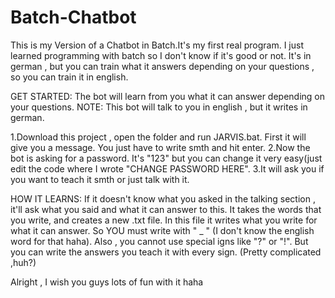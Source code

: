 # Batch-Chatbot
This is my Version of a Chatbot in Batch.It's my first real program. I just learned programming with batch so I don't know if it's good or not. It's in german , but you can train what it answers depending on your questions , so you can train it in english.

GET STARTED:
The bot will learn from you what it can answer depending on your questions.
NOTE: This bot will talk to you in english , but it writes in german.

1.Download this project , open the folder and run JARVIS.bat.
First it will give you a message. You just have to write smth and hit enter.
2.Now the bot is asking for a password. It's "123" but you can change it very easy(just edit the code where I wrote "CHANGE PASSWORD HERE".
3.It will ask you if you want to teach it smth or just talk with it.

HOW IT LEARNS: 
If it doesn't know what you asked in the talking section , it'll ask what you said and what it can answer to this.
It takes the words that you write, and creates a new .txt file. In this file it writes what you write for what it can answer.
So YOU must write with " _ "  (I don't know the english word for that haha). Also , you cannot use special igns like "?" or "!".
But you can write the answers you teach it with every sign. (Pretty complicated ,huh?)

Alright , I wish you guys lots of fun with it haha


